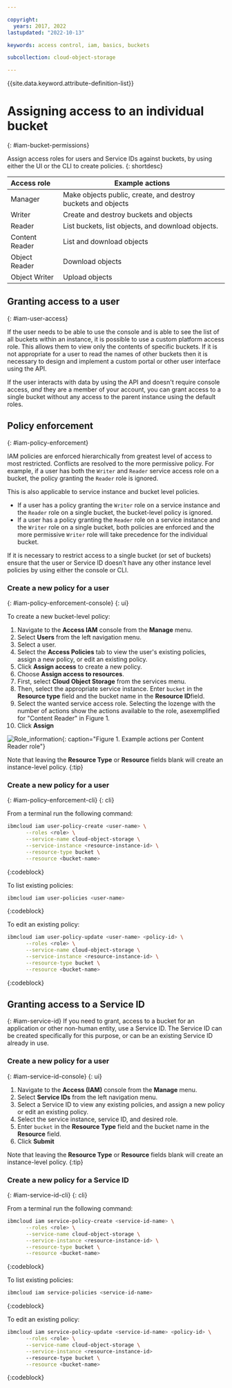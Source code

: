 ```yaml
---

copyright:
  years: 2017, 2022
lastupdated: "2022-10-13"

keywords: access control, iam, basics, buckets

subcollection: cloud-object-storage

---
```


{{site.data.keyword.attribute-definition-list}}

# Assigning access to an individual bucket
{: #iam-bucket-permissions}

Assign access roles for users and Service IDs against buckets, by using either the UI or the CLI to create policies.
{: shortdesc}

| Access role    | Example actions                                              |
|:---------------|--------------------------------------------------------------|
| Manager        | Make objects public, create, and destroy buckets and objects |
| Writer         | Create and destroy buckets and objects                       |
| Reader         | List buckets, list objects, and download objects.            |
| Content Reader | List and download objects                                    |
| Object Reader  | Download objects                                             |
| Object Writer  | Upload objects                                               |

## Granting access to a user
{: #iam-user-access}

If the user needs to be able to use the console and is able to see the list of all buckets within an instance, it is possible to use a custom platform access role. This allows them to view only the contents of specific buckets. If it is not appropriate for a user to read the names of other buckets then it is necessary to design and implement a custom portal or other user interface using the API.

If the user interacts with data by using the API and doesn't require console access, _and_ they are a member of your account, you can grant access to a single bucket without any access to the parent instance using the default roles. 

## Policy enforcement
{: #iam-policy-enforcement}

IAM policies are enforced hierarchically from greatest level of access to most restricted. Conflicts are resolved to the more permissive policy. For example, if a user has both the `Writer` and `Reader` service access role on a bucket, the policy granting the `Reader` role is ignored.

This is also applicable to service instance and bucket level policies.

- If a user has a policy granting the `Writer` role on a service instance and the `Reader` role on a single bucket, the bucket-level policy is ignored.
- If a user has a policy granting the `Reader` role on a service instance and the `Writer` role on a single bucket, both policies are enforced and the more permissive `Writer` role will take precedence for the individual bucket.

If it is necessary to restrict access to a single bucket (or set of buckets) ensure that the user or Service ID doesn't have any other instance level policies by using either the console or CLI.

### Create a new policy for a user
{: #iam-policy-enforcement-console}
{: ui}

To create a new bucket-level policy: 

1. Navigate to the **Access IAM** console from the **Manage** menu.
2. Select **Users** from the left navigation menu.
3. Select a user.
4. Select the **Access Policies** tab to view the user's existing policies, assign a new policy, or edit an existing policy.
5. Click **Assign access** to create a new policy.
6. Choose **Assign access to resources**.
7. First, select **Cloud Object Storage** from the services menu.
8. Then, select the appropriate service instance. Enter `bucket` in the **Resource type** field and the bucket name in the **Resource ID**field.
9. Select the wanted service access role. Selecting the lozenge with the number of actions show the actions available to the role, asexemplified for "Content Reader" in Figure 1.
10. Click **Assign** 

![Role_information](https://docs-resources.s3.us.cloud-object-storage.appdomain.cloud/console-iam-changes-role-cos.png){: caption="Figure 1. Example actions per Content Reader role"}

Note that leaving the **Resource Type** or **Resource** fields blank will create an instance-level policy.
{:tip}

### Create a new policy for a user
{: #iam-policy-enforcement-cli}
{: cli}

From a terminal run the following command:

```bash
ibmcloud iam user-policy-create <user-name> \
      --roles <role> \
      --service-name cloud-object-storage \
      --service-instance <resource-instance-id> \
      --resource-type bucket \
      --resource <bucket-name>
```
{:codeblock}

To list existing policies:

```bash
ibmcloud iam user-policies <user-name>
```
{:codeblock}

To edit an existing policy:

```bash
ibmcloud iam user-policy-update <user-name> <policy-id> \
      --roles <role> \
      --service-name cloud-object-storage \
      --service-instance <resource-instance-id> \
      --resource-type bucket \
      --resource <bucket-name>
```
{:codeblock}

## Granting access to a Service ID
{: #iam-service-id}
If you need to grant,  access to a bucket for an application or other non-human entity, use a Service ID. The Service ID can be created specifically for this purpose, or can be an existing Service ID already in use.

### Create a new policy for a user
{: #iam-service-id-console}
{: ui}

1. Navigate to the **Access (IAM)** console from the **Manage** menu.
2. Select **Service IDs** from the left navigation menu.
3. Select a Service ID to view any existing policies, and assign a new policy or edit an existing policy.
3. Select the service instance, service ID, and desired role.
4. Enter `bucket` in the **Resource Type** field and the bucket name in the **Resource** field.
5. Click **Submit**

Note that leaving the **Resource Type** or **Resource** fields blank will create an instance-level policy.
{:tip}

### Create a new policy for a Service ID
{: #iam-service-id-cli}
{: cli}

From a terminal run the following command:

```bash
ibmcloud iam service-policy-create <service-id-name> \
      --roles <role> \
      --service-name cloud-object-storage \
      --service-instance <resource-instance-id> \
      --resource-type bucket \
      --resource <bucket-name>
```
{:codeblock}

To list existing policies:

```bash
ibmcloud iam service-policies <service-id-name>
```
{:codeblock}

To edit an existing policy:

```bash
ibmcloud iam service-policy-update <service-id-name> <policy-id> \
      --roles <role> \
      --service-name cloud-object-storage \
      --service-instance <resource-instance-id>
      --resource-type bucket \
      --resource <bucket-name>
```
{:codeblock}
